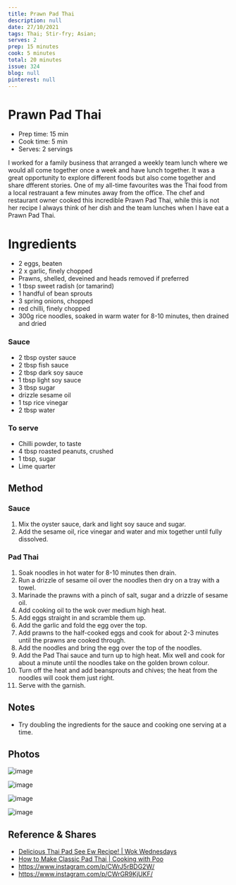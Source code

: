 ```yaml
---
title: Prawn Pad Thai
description: null
date: 27/10/2021
tags: Thai; Stir-fry; Asian;
serves: 2
prep: 15 minutes
cook: 5 minutes
total: 20 minutes
issue: 324
blog: null
pinterest: null
---
```


# Prawn Pad Thai

* Prep time: 15 min
* Cook time: 5 min
* Serves: 2 servings

I worked for a family business that arranged a weekly team lunch where we would all come together once a week and have lunch together. 
It was a great opportunity to explore different foods but also come together and share dfferent stories.
One of my all-time favourites was the Thai food from a local restrauant a few minutes away from the office. 
The chef and restaurant owner cooked this incredible Prawn Pad Thai, while this is not her recipe I always think of her dish and the team lunches when I have eat a Prawn Pad Thai.

# Ingredients
- 2 eggs, beaten
- 2 x garlic, finely chopped
- Prawns, shelled, deveined and heads removed if preferred
- 1 tbsp sweet radish (or tamarind)
- 1 handful of bean sprouts
- 3 spring onions, chopped
- red chilli, finely chopped
- 300g rice noodles, soaked in warm water for 8-10 minutes, then drained and dried

### Sauce
- 2 tbsp oyster sauce
- 2 tbsp fish sauce
- 2 tbsp dark soy sauce
- 1 tbsp light soy sauce
- 3 tbsp sugar
- drizzle sesame oil
- 1 tsp rice vinegar
- 2 tbsp water

### To serve
- Chilli powder, to taste
- 4 tbsp roasted peanuts, crushed
- 1 tbsp, sugar 
- Lime quarter

## Method

### Sauce
1. Mix the oyster sauce, dark and light soy sauce and sugar.
2. Add the sesame oil, rice vinegar and water and mix together until fully dissolved.

### Pad Thai

1. Soak noodles in hot water for 8-10 minutes then drain.
2. Run a drizzle of sesame oil over the noodles then dry on a tray with a towel.
3. Marinade the prawns with a pinch of salt, sugar and a drizzle of sesame oil.
4. Add cooking oil to the wok over medium high heat.
5. Add eggs straight in and scramble them up.
6. Add the garlic and fold the egg over the top.
6. Add prawns to the half-cooked eggs and cook for about 2-3 minutes until the prawns are cooked through.
7. Add the noodles and bring the egg over the top of the noodles.
8. Add the Pad Thai sauce and turn up to high heat. Mix well and cook for about a minute until the noodles take on the golden brown colour.
9. Turn off the heat and add beansprouts and chives; the heat from the noodles will cook them just right. 
10. Serve with the garnish.

## Notes
- Try doubling the ingredients for the sauce and cooking one serving at a time.

## Photos

![image](https://user-images.githubusercontent.com/7449908/147612393-d6c6e0f5-14ba-448a-98f7-a781359a8852.jpeg)

![image](https://user-images.githubusercontent.com/7449908/147612435-9211156d-b236-4906-93b8-be639d8e51d5.jpeg)

![image](https://user-images.githubusercontent.com/7449908/147612460-3eb777a3-5371-4110-8101-f621fac22d77.jpeg)

![image](https://user-images.githubusercontent.com/7449908/147612482-5b32818b-be11-40fa-bfa8-2c4f71dac962.jpeg)

## Reference & Shares
- [Delicious Thai Pad See Ew Recipe! | Wok Wednesdays](https://www.youtube.com/watch?v=_wDgcueLJvY)
- [How to Make Classic Pad Thai | Cooking with Poo](https://www.youtube.com/watch?v=m88rF0rwHo8)
- https://www.instagram.com/p/CWrJ5rBDG2W/
- https://www.instagram.com/p/CWrGR9KjUKF/
